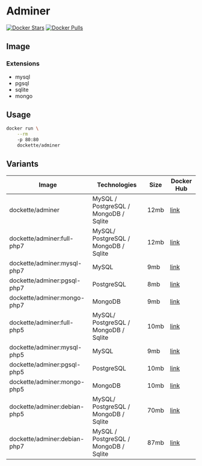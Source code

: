# Adminer

[![Docker Stars](https://img.shields.io/docker/stars/dockette/adminer.svg?style=flat)](https://hub.docker.com/r/dockette/adminer/)
[![Docker Pulls](https://img.shields.io/docker/pulls/dockette/adminer.svg?style=flat)](https://hub.docker.com/r/dockette/adminer/)

## Image

### Extensions

- mysql
- pgsql
- sqlite
- mongo

## Usage

```sh
docker run \
    --rm
    -p 80:80
    dockette/adminer
```

## Variants

| Image                        | Technologies                          | Size | Docker Hub                                              |
|------------------------------|---------------------------------------|------|---------------------------------------------------------|
| dockette/adminer             | MySQL / PostgreSQL / MongoDB / Sqlite | 12mb | [link](https://hub.docker.com/r/dockette/adminer/tags/) |
| dockette/adminer:full-php7   | MySQL/ PostgreSQL / MongoDB / Sqlite  | 12mb | [link](https://hub.docker.com/r/dockette/adminer/tags/) |
| dockette/adminer:mysql-php7  | MySQL                                 | 9mb  | [link](https://hub.docker.com/r/dockette/adminer/tags/) |
| dockette/adminer:pgsql-php7  | PostgreSQL                            | 8mb  | [link](https://hub.docker.com/r/dockette/adminer/tags/) |
| dockette/adminer:mongo-php7  | MongoDB                               | 9mb  | [link](https://hub.docker.com/r/dockette/adminer/tags/) |
| dockette/adminer:full-php5   | MySQL/ PostgreSQL / MongoDB / Sqlite  | 10mb | [link](https://hub.docker.com/r/dockette/adminer/tags/) |
| dockette/adminer:mysql-php5  | MySQL                                 | 9mb  | [link](https://hub.docker.com/r/dockette/adminer/tags/) |
| dockette/adminer:pgsql-php5  | PostgreSQL                            | 10mb | [link](https://hub.docker.com/r/dockette/adminer/tags/) |
| dockette/adminer:mongo-php5  | MongoDB                               | 10mb | [link](https://hub.docker.com/r/dockette/adminer/tags/) |
| dockette/adminer:debian-php5 | MySQL/ PostgreSQL / MongoDB / Sqlite  | 70mb | [link](https://hub.docker.com/r/dockette/adminer/tags/) |
| dockette/adminer:debian-php7 | MySQL / PostgreSQL / MongoDB / Sqlite | 87mb | [link](https://hub.docker.com/r/dockette/adminer/tags/) |
